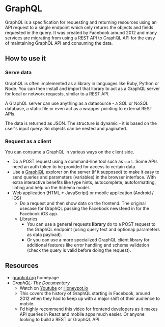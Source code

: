 # GraphQL

GraphQL is a specification for requesting and returning resources using an API request to a single endpoint which only returns the objects and fields requested in the query. It was created by Facebook around 2012 and many services are migrating from using a REST API to GraphQL API for the easy of maintaining GraphQL API and consuming the data.

## How to use it

### Serve data

GraphQL is often implemented as a library in languages like Ruby, Python or Node. You can then install and import that library to act as a GraphQL server for local or network requests, similar to a REST API.

A GraphQL server can use anything as a datasource - a SQL or NoSQL database, a static file or even act as a wrapper pointing to external REST APIs.

The data is returned as JSON. The structure is dynamic - it is based on the user's input query. So objects can be nested and paginated.

### Request as a client

You can consume a GraphQL in various ways on the client side.

- Do a POST request using a command-line tool such as `curl`. Some APIs need an auth token to be provided for access to certain data.
- Use a [GraphiQL](https://github.com/graphql/graphiql#graphiql) explorer on the server (if it supposed) to make it easy to send queries and parameters (variables) in the browser interface. With extra interactive benefits like type hints, autocomplete, autoformatting, linting and help on the Schema model.
- Web application (HTML + JavaScript) or mobile application (Android / iOS)
    - Do a request and then show data on the frontend. The original usecase for GraphQL passing the Facebook newsfeed in for the Facebook iOS app.
    - Libraries
        - You can use a general requests **library** do to a POST request to the GraphQL endpoint (using query text and optionap parameters as data payload). 
        - Or you can use a more specialized GraphQL client library for additional features like error handling and schema validation (check the query is valid before doing the request).


## Resources

- [graphql.org](https://graphql.org/) homepage
- _GraphQL: The Documentary_
    - Watch on [Youtube](https://www.youtube.com/watch?v=783ccP__No8) or [Honeypot.io](https://videos.honeypot.io/graphql-documentary-2019/)
    - This covers the history of GraphQL starting in Facebook, around 2012 when they had to keep up with a major shift of their audience to mobile. 
    - I'd highly recommend this video for frontend developers as it makes API queries in React and mobile apps much easier. Or anyone looking to build a REST or GraphQL API.

